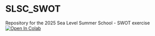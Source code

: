 # SLSC_SWOT
Repository for the 2025 Sea Level Summer School - SWOT exercise
[![Open In Colab](https://colab.research.google.com/assets/colab-badge.svg)](
https://colab.research.google.com/github/carocamargo/SLSC_SWOT/blob/main/SWOT_Notebook.ipynb)

